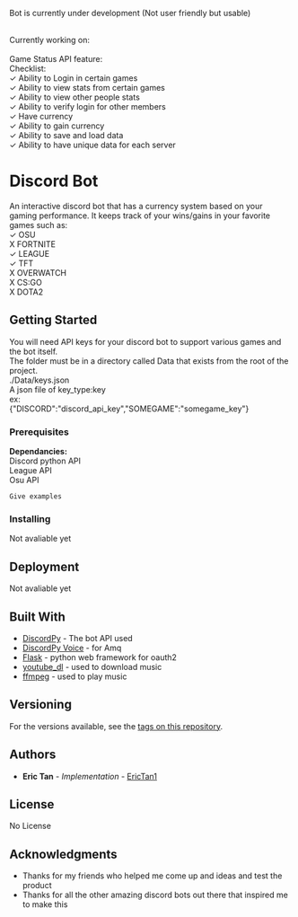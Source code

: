 Bot is currently under development (Not user friendly but usable)<br />

<br />
Currently working on:<br />
<br />
Game Status API feature:<br />
Checklist:<br />
✓ Ability to Login in certain games<br />
✓ Ability to view stats from certain games<br />
✓ Ability to view other people stats <br />
✓ Ability to verify login for other members <br />
✓ Have currency <br />
✓ Ability to gain currency <br />
✓ Ability to save and load data <br />
✓ Ability to have unique data for each server <br />







# Discord Bot

An interactive discord bot that has a currency system based on your gaming performance. It keeps track of your wins/gains in your favorite games such as: <br />
✓ OSU<br />
X FORTNITE<br />
✓ LEAGUE<br />
✓ TFT<br />
X OVERWATCH<br />
X CS:GO<br />
X DOTA2<br />


## Getting Started

You will need API keys for your discord bot to support various games and the bot itself. <br />
The folder must be in a directory called Data that exists from the root of the project. <br />
./Data/keys.json<br />
A json file of key_type:key<br />
ex:<br />
{"DISCORD":"discord_api_key","SOMEGAME":"somegame_key"}<br />



### Prerequisites

<b>Dependancies: </b><br />
Discord python API<br />
League API<br />
Osu API <br />
```
Give examples
```

### Installing

Not avaliable yet


## Deployment

Not avaliable yet

## Built With

* [DiscordPy](https://discordpy.readthedocs.io/en/latest/api.html) - The bot API used
* [DiscordPy Voice](https://discordpy.readthedocs.io/en/latest/api.html) - for Amq
* [Flask](https://github.com/pallets/flask) - python web framework for oauth2
* [youtube_dl](https://github.com/ytdl-org/youtube-dl) - used to download music
* [ffmpeg](https://www.ffmpeg.org/) - used to play music

## Versioning

For the versions available, see the [tags on this repository](https://github.com/EricTan1/Discord/tags). 

## Authors

* **Eric Tan** - *Implementation* - [EricTan1](https://github.com/EricTan1)


## License

No License

## Acknowledgments

* Thanks for my friends who helped me come up and ideas and test the product
* Thanks for all the other amazing discord bots out there that inspired me to make this

